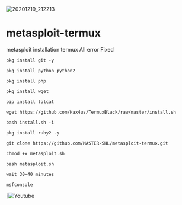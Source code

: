 ![20201219_212213](https://user-images.githubusercontent.com/73161515/114508343-ded95080-9c51-11eb-956e-b553b7e6c3a4.jpg)
# metasploit-termux
metasploit installation termux All error Fixed
```
pkg install git -y
```
```
pkg install python python2
```
```
pkg install php
```
```
pkg install wget
```
```
pip install lolcat
```
```
wget https://github.com/Hax4us/TermuxBlack/raw/master/install.sh
```
```
bash install.sh -i
```
```
pkg install ruby2 -y
```
```
git clone https://github.com/MASTER-SHL/metasploit-termux.git
```
```
chmod +x metasploit.sh
```
```
bash metasploit.sh
```
```wait 30-40 minutes```
```
msfconsole
```

[![Youtube](https://youtube.com/channel/UCC8P1xSDECr5URXD5bMrkFQ)
